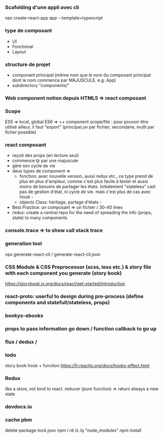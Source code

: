 ### Scafolding d'une appli avec cli
npx create-react-app app --template=typescript

### type de composant
- UI
- Fonctional
- Layout

### structure de projet
- componant principal (même nom que le nom du composant principal dont le nom commence par MAJUSCULE. e.g: App)
- subdirectory "components/"

### Web component notion depuis HTML5 => react composant

### Scope 
ES5 => local, global
ES6 => ++ component scope/file : pour pouvoir être utilisé ailleur, il faut "export" (principal,un par fichier; secondaire, multi par ficher possible)

### react composant
* reçoit des props (en lecture seul)
* commence tjr par une majuscule
* gère son cycle de vie
* deux types de component =>  
    * fonction: avec nouvelle version, aussi redux etc., ce type prend de plus en plus d'ampleur, comme c'est plus facile à tester et aussi moins de besoins de partager les états. Initialement "stateless" cad: pas de gestion d'état, ni cycle de vie. mais c'est plus de cas avec Hook - <return>
    * objects Class: héritage, partage d'états - <render>
* Best Practice: un composant => un fichier / 30-40 lines 
* redux: create a central repo for the need of spreading the info (props, state) to many components

### console.trace => to show call stack trace

### generation tool
npx generate-react-cli / generate-react-cli.json

### CSS Module & CSS Preprocessor (scss, less etc.) & story file with each component you generate (story book)
https://storybook.js.org/docs/react/get-started/introduction

### react-proto: userful to design during pre-process (define components and statefull/stateless, props) 

### bookys-ebooks

### props to pass information go down / function callback to go up

### flux / dedux /

### todo 
story book
hook + function
https://fr.reactjs.org/docs/hooks-effect.html


### Redux
like a store, not bind to react.
reducer (pure function) => return always a new state

### devdocs.io

### cache pbm
delete package-lock.json
npm i
rd /s /q "node_modules"
npm install

